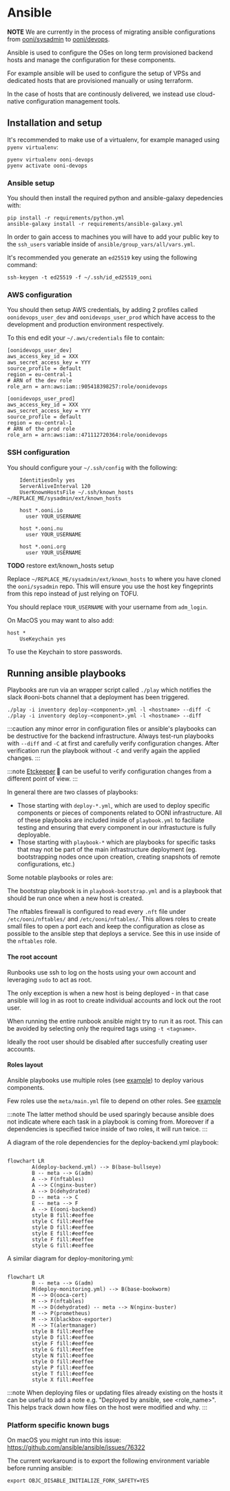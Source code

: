 # Ansible

**NOTE** We are currently in the process of migrating ansible configurations from [ooni/sysadmin](https://github.com/ooni/sysadmin) to [ooni/devops](https://github.com/ooni/devops).

Ansible is used to configure the OSes on long term provisioned backend hosts and manage the configuration for these components.

For example ansible will be used to configure the setup of VPSs and dedicated hosts that are provisioned manually or using terraform.

In the case of hosts that are continously delivered, we instead use cloud-native configuration management tools.

## Installation and setup

It's recommended to make use of a virtualenv, for example managed using `pyenv virtualenv`:
```
pyenv virtualenv ooni-devops
pyenv activate ooni-devops
```

### Ansible setup

You should then install the required python and ansible-galaxy depedencies with:
```
pip install -r requirements/python.yml
ansible-galaxy install -r requirements/ansible-galaxy.yml
```

In order to gain access to machines you will have to add your public key to the
`ssh_users` variable inside of `ansible/group_vars/all/vars.yml`.

It's recommended you generate an `ed25519` key using the following command:
```
ssh-keygen -t ed25519 -f ~/.ssh/id_ed25519_ooni
```

### AWS configuration

You should then setup AWS credentials, by adding 2 profiles called `oonidevops_user_dev` and `oonidevops_user_prod` which have access to the development and production environment respectively.

To this end edit your `~/.aws/credentials` file to contain:

```
[oonidevops_user_dev]
aws_access_key_id = XXX
aws_secret_access_key = YYY
source_profile = default
region = eu-central-1
# ARN of the dev role
role_arn = arn:aws:iam::905418398257:role/oonidevops

[oonidevops_user_prod]
aws_access_key_id = XXX
aws_secret_access_key = YYY
source_profile = default
region = eu-central-1
# ARN of the prod role
role_arn = arn:aws:iam::471112720364:role/oonidevops
```

### SSH configuration

You should configure your `~/.ssh/config` with the following:

```
    IdentitiesOnly yes
    ServerAliveInterval 120
    UserKnownHostsFile ~/.ssh/known_hosts ~/REPLACE_ME/sysadmin/ext/known_hosts

    host *.ooni.io
      user YOUR_USERNAME

    host *.ooni.nu
      user YOUR_USERNAME

    host *.ooni.org
      user YOUR_USERNAME
```

**TODO** restore ext/known_hosts setup

Replace `~/REPLACE_ME/sysadmin/ext/known_hosts` to where you have cloned
the `ooni/sysadmin` repo. This will ensure you use the host key
fingeprints from this repo instead of just relying on TOFU.

You should replace `YOUR_USERNAME` with your username from `adm_login`.

On MacOS you may want to also add:

    host *
        UseKeychain yes

To use the Keychain to store passwords.

## Running ansible playbooks

Playbooks are run via an wrapper script called `./play` which notifies the slack #ooni-bots channel that a deployment has been triggered.

```
./play -i inventory deploy-<component>.yml -l <hostname> --diff -C
./play -i inventory deploy-<component>.yml -l <hostname> --diff
```

:::caution
any minor error in configuration files or ansible's playbooks can be
destructive for the backend infrastructure. Always test-run playbooks
with `--diff` and `-C` at first and carefully verify configuration
changes. After verification run the playbook without `-C` and verify
again the applied changes.
:::

:::note
[Etckeeper](#etckeeper)&thinsp;🔧 can be useful to verify configuration
changes from a different point of view.
:::

In general there are two classes of playbooks:
* Those starting with `deploy-*.yml`, which are used to deploy specific components or pieces of components related to OONI infrastructure. All of these playbooks are included inside of `playbook.yml` to faciliate testing and ensuring that every component in our infrastucture is fully deployable.
* Those starting with `playbook-*` which are playbooks for specific tasks that may not be part of the main infrastructure deployment (eg. bootstrapping nodes once upon creation, creating snapshots of remote configurations, etc.)

Some notable playbooks or roles are:

The bootstrap playbook is in `playbook-bootstrap.yml` and is a playbook that should be run once when a new host is created.

The nftables firewall is configured to read every `.nft` file under
`/etc/ooni/nftables/` and `/etc/ooni/nftables/`. This allows roles to
create small files to open a port each and keep the configuration as
close as possible to the ansible step that deploys a service. See this in use inside of the `nftables` role.

#### The root account

Runbooks use ssh to log on the hosts using your own account and leveraging `sudo` to act as root.

The only exception is when a new host is being deployed - in that case ansible will log in as root to create
individual accounts and lock out the root user.

When running the entire runbook ansible might try to run it as root.
This can be avoided by selecting only the required tags using `-t <tagname>`.

Ideally the root user should be disabled after succesfully creating user accounts.

#### Roles layout

Ansible playbooks use multiple roles (see
[example](https://github.com/ooni/sysadmin/blob/master/ansible/deploy-backend.yml#L46))
to deploy various components.

Few roles use the `meta/main.yml` file to depend on other roles. See
[example](https://github.com/ooni/sysadmin/blob/master/ansible/roles/ooni-backend/meta/main.yml)

:::note
The latter method should be used sparingly because ansible does not
indicate where each task in a playbook is coming from. Moreover if a dependencies is specified twice inside of two roles, it will run twice.
:::

A diagram of the role dependencies for the deploy-backend.yml playbook:

```mermaid

flowchart LR
        A(deploy-backend.yml) --> B(base-bullseye)
        B -- meta --> G(adm)
        A --> F(nftables)
        A --> C(nginx-buster)
        A --> D(dehydrated)
        D -- meta --> C
        E -- meta --> F
        A --> E(ooni-backend)
        style B fill:#eeffee
        style C fill:#eeffee
        style D fill:#eeffee
        style E fill:#eeffee
        style F fill:#eeffee
        style G fill:#eeffee
```

A similar diagram for deploy-monitoring.yml:

```mermaid

flowchart LR
        B -- meta --> G(adm)
        M(deploy-monitoring.yml) --> B(base-bookworm)
        M --> O(ooca-cert)
        M --> F(nftables)
        M --> D(dehydrated) -- meta --> N(nginx-buster)
        M --> P(prometheus)
        M --> X(blackbox-exporter)
        M --> T(alertmanager)
        style B fill:#eeffee
        style D fill:#eeffee
        style F fill:#eeffee
        style G fill:#eeffee
        style N fill:#eeffee
        style O fill:#eeffee
        style P fill:#eeffee
        style T fill:#eeffee
        style X fill:#eeffee
```

:::note
When deploying files or updating files already existing on the hosts it can be useful to add a note e.g. "Deployed by ansible, see <role_name>".
This helps track down how files on the host were modified and why.
:::

### Platform specific known bugs

On macOS you might run into this issue: https://github.com/ansible/ansible/issues/76322

The current workaround is to export the following environment variable before running ansible:
```
export OBJC_DISABLE_INITIALIZE_FORK_SAFETY=YES
```
